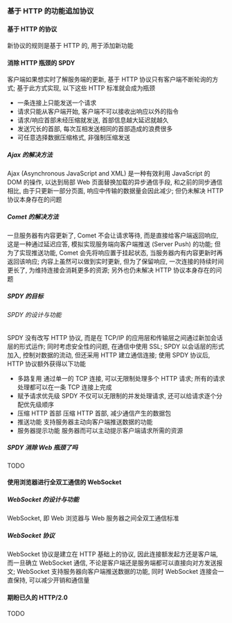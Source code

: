 ### 基于 HTTP 的功能追加协议

#### 基于 HTTP 的协议
新协议的规则是基于 HTTP 的, 用于添加新功能

#### 消除 HTTP 瓶颈的 SPDY
客户端如果想实时了解服务端的更新, 基于 HTTP 协议只有客户端不断轮询的方式; 基于此方式实现, 以下这些 HTTP 标准就会成为瓶颈
- 一条连接上只能发送一个请求
- 请求只能从客户端开始, 客户端不可以接收出响应以外的指令
- 请求/响应首部未经压缩就发送, 首部信息越大延迟就越久
- 发送冗长的首部, 每次互相发送相同的首部造成的浪费很多
- 可任意选择数据压缩格式, 非强制压缩发送

##### Ajax 的解决方法
Ajax (Asynchronous JavaScript and XML) 是一种有效利用 JavaScript 的 DOM 的操作, 以达到局部 Web 页面替换加载的异步通信手段, 和之前的同步通信相比, 由于只更新一部分页面, 响应中传输的数据量会因此减少; 但仍未解决 HTTP 协议本身存在的问题

##### Comet 的解决方法
一旦服务器有内容更新了, Comet 不会让请求等待, 而是直接给客户端返回响应, 这是一种通过延迟应答, 模拟实现服务端向客户端推送 (Server Push) 的功能; 但为了实现推送功能, Comet 会先将响应置于挂起状态, 当服务器内有内容更新时再返回该响应; 内容上虽然可以做到实时更新, 但为了保留响应, 一次连接的持续时间更长了, 为维持连接会消耗更多的资源; 另外也仍未解决 HTTP 协议本身存在的问题

##### SPDY 的目标
###### SPDY 的设计与功能
SPDY 没有改写 HTTP 协议, 而是在 TCP/IP 的应用层和传输层之间通过新加会话层的形式运作; 同时考虑安全性的问题, 在通信中使用 SSL; SPDY 以会话层的形式加入, 控制对数据的流动, 但还采用 HTTP 建立通信连接; 使用 SPDY 协议后, HTTP 协议额外获得以下功能
- 多路复用
通过单一的 TCP 连接, 可以无限制处理多个 HTTP 请求; 所有的请求处理都可以在一条 TCP 连接上完成
- 赋予请求优先级
SPDY 不仅可以无限制的并发处理请求, 还可以给请求逐个分配优先级顺序
- 压缩 HTTP 首部
压缩 HTTP 首部, 减少通信产生的数据包
- 推送功能
支持服务器主动向客户端推送数据的功能
- 服务器提示功能
服务器而可以主动提示客户端请求所需的资源

##### SPDY 消除 Web 瓶颈了吗
TODO

#### 使用浏览器进行全双工通信的 WebSocket
##### WebSocket 的设计与功能
WebSocket, 即 Web 浏览器与 Web 服务器之间全双工通信标准
##### WebSocket 协议
WebSocket 协议是建立在 HTTP 基础上的协议, 因此连接额发起方还是客户端, 而一旦确立 WebSocket 通信, 不论是客户端还是服务端都可以直接向对方发送报文; WebSocket 支持服务器向客户端推送数据的功能, 同时 WebSocket 连接会一直保持, 可以减少开销和通信量

#### 期盼已久的 HTTP/2.0
TODO
